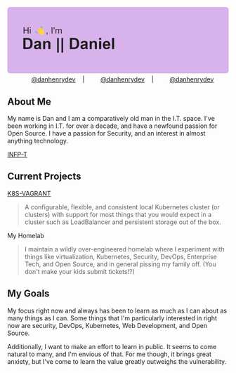 

<p align="center">
    <img src="https://github.com/danhenrydev/danhenrydev/blob/main/header.png?raw=true" alt="Hey, I'm Dan!">
    <img height="16" width="16" style="margin-bottom:-3px; margin-right: 5px" src="https://cdn.simpleicons.org/twitter/" /><a href="https://twitter.com/danhenrydev">@danhenrydev</a> &nbsp;&nbsp; | &nbsp;&nbsp;  
    <img height="16" width="16" style="margin-bottom:-3px; margin-right: 5px" src="https://cdn.simpleicons.org/instagram/" /><a href="https://instagram.com/danhenrydev">@danhenrydev</a> &nbsp;&nbsp; | &nbsp;&nbsp;  
    <img height="16" width="16" style="margin-bottom:-3px; margin-right: 5px" src="https://cdn.simpleicons.org/linkedin/" /><a href="https://www.linkedin.com/in/danhenrydev/">@danhenrydev</a>
</p>

## About Me

My name is Dan and I am a comparatively old man in the I.T. space.  I've been working in I.T. for over a decade, and have a newfound passion for Open Source.  I have a passion for Security, and an interest in almost anything technology.

[INFP-T](https://www.16personalities.com/infp-personality)

## Current Projects

[K8S-VAGRANT](https://github.com/danhenrydev/k8s-vagrant)<br>
>A configurable, flexible, and consistent local Kubernetes cluster (or clusters) with support for most things that you would expect in a cluster such as LoadBalancer and persistent storage out of the box.

My Homelab<br>
> I maintain a wildly over-engineered homelab where I experiment with things like virtualization, Kubernetes, Security, DevOps, Enterprise Tech, and Open Source, and in general pissing my family off. (You don't make your kids submit tickets!?)

## My Goals

My focus right now and always has been to learn as much as I can about as many things as I can.  Some things that I'm particularly interested in right now are security, DevOps, Kubernetes, Web Development, and Open Source. 

Additionally, I want to make an effort to learn in public.  It seems to come natural to many, and I'm envious of that.  For me though, it brings great anxiety, but I've come to learn the value greatly outweighs the vulnerability.